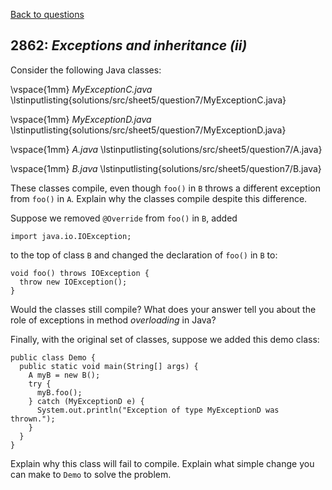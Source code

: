[Back to questions](../README.md)

## 2862: *Exceptions and inheritance (ii)*

Consider the following Java classes:

\vspace{1mm}
*MyExceptionC.java*
\lstinputlisting{solutions/src/sheet5/question7/MyExceptionC.java}

\vspace{1mm}
*MyExceptionD.java*
\lstinputlisting{solutions/src/sheet5/question7/MyExceptionD.java}

\vspace{1mm}
*A.java*
\lstinputlisting{solutions/src/sheet5/question7/A.java}

\vspace{1mm}
*B.java*
\lstinputlisting{solutions/src/sheet5/question7/B.java}

These classes compile, even though `foo()` in `B` throws a different exception from `foo()` in `A`.  Explain why
the classes compile despite this difference.

Suppose we removed `@Override` from `foo()` in `B`, added

```
import java.io.IOException;
```

to the top of class `B` and changed the declaration of `foo()` in `B` to:

```
void foo() throws IOException {
  throw new IOException();
}
```

Would the classes still compile?  What does your answer tell you about the role of exceptions in method *overloading* in Java?

Finally, with the original set of classes, suppose we added this demo class:

```
public class Demo {
  public static void main(String[] args) {
    A myB = new B();
    try {
      myB.foo();
    } catch (MyExceptionD e) {
      System.out.println("Exception of type MyExceptionD was thrown.");
    }
  }
}
```

Explain why this class will fail to compile.  Explain what simple change you can make to `Demo` to solve the problem.


